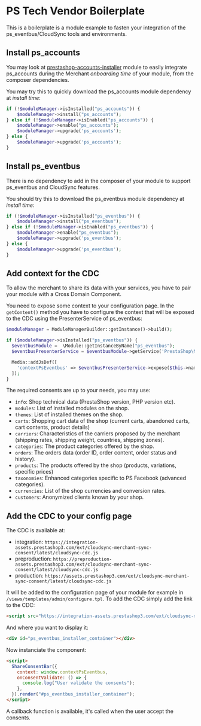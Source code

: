 # PS Tech Vendor Boilerplate

This is a boilerplate is a module example to fasten your integration of the ps_eventbus/CloudSync tools and environments.

## Install ps_accounts

You may look at [prestashop-accounts-installer](https://github.com/PrestaShopCorp/prestashop-accounts-installer) module to easily integrate ps_accounts during the Merchant _onboarding time_ of your module, from the composer dependencies.

You may try this to quickly download the ps_accounts module dependency at _install time_:

```php
if (!$moduleManager->isInstalled("ps_accounts")) {
    $moduleManager->install("ps_accounts");
} else if (!$moduleManager->isEnabled("ps_accounts")) {
    $moduleManager->enable("ps_accounts");
    $moduleManager->upgrade('ps_accounts');
} else {
    $moduleManager->upgrade('ps_accounts');
}
```

## Install ps_eventbus

There is no dependency to add in the composer of your module to support ps_eventbus and CloudSync features.

You should try this to download the ps_eventbus module dependency at _install time_:

```php
if (!$moduleManager->isInstalled("ps_eventbus")) {
    $moduleManager->install("ps_eventbus");
} else if (!$moduleManager->isEnabled("ps_eventbus")) {
    $moduleManager->enable("ps_eventbus");
    $moduleManager->upgrade('ps_eventbus');
} else {
    $moduleManager->upgrade('ps_eventbus');
}
```

## Add context for the CDC

To allow the merchant to share its data with your services, you have to pair your module with a Cross Domain Component.

You need to expose some context to your configuration page. In the `getContent()` method you have to configure the context that will be exposed to the CDC using the PresenterService of ps_eventbus:

```php
$moduleManager = ModuleManagerBuilder::getInstance()->build();

if ($moduleManager->isInstalled("ps_eventbus")) {
  $eventbusModule =  \Module::getInstanceByName("ps_eventbus");
  $eventbusPresenterService = $eventbusModule->getService('PrestaShop\Module\PsEventbus\Service\PresenterService');

  Media::addJsDef([
    'contextPsEventbus' => $eventbusPresenterService->expose($this->name, ['info', 'modules', 'themes', 'orders'])
  ]);
}
```

The required consents are up to your needs, you may use:

- `info`: Shop technical data (PrestaShop version, PHP version etc).
- `modules`: List of installed modules on the shop.
- `themes`: List of installed themes on the shop.
- `carts`: Shopping cart data of the shop (current carts, abandoned carts, cart contents, product details)
- `carriers`: Characteristics of the carriers proposed by the merchant (shipping rates, shipping weight, countries, shipping zones).
- `categories`: The product categories offered by the shop.
- `orders`: The orders data (order ID, order content, order status and history).
- `products`: The products offered by the shop (products, variations, specific prices)
- `taxonomies`: Enhanced categories specific to PS Facebook (advanced categories).
- `currencies`: List of the shop currencies and conversion rates.
- `customers`: Anonymized clients known by your shop.

## Add the CDC to your config page

The CDC is available at:

- integration: `https://integration-assets.prestashop3.com/ext/cloudsync-merchant-sync-consent/latest/cloudsync-cdc.js`
- preproduction: `https://preproduction-assets.prestashop3.com/ext/cloudsync-merchant-sync-consent/latest/cloudsync-cdc.js`
- production: `https://assets.prestashop3.com/ext/cloudsync-merchant-sync-consent/latest/cloudsync-cdc.js`

It will be added to the configuration page of your module for example in `/views/templates/admin/configure.tpl`. To add the CDC simply add the link to the CDC:

```html
<script src="https://integration-assets.prestashop3.com/ext/cloudsync-merchant-sync-consent/latest/cloudsync-cdc.js"></script>
```

And where you want to display it:

```html
<div id="ps_eventbus_installer_container"></div>
```

Now instanciate the component:

```html
<script>
  ShareConsentBar({
    context: window.contextPsEventbus,
    onConsentValidate: () => {
      console.log("User validate the consents");
    },
  }).render("#ps_eventbus_installer_container");
</script>
```

A callback function is available, it's called when the user accept the consents.
